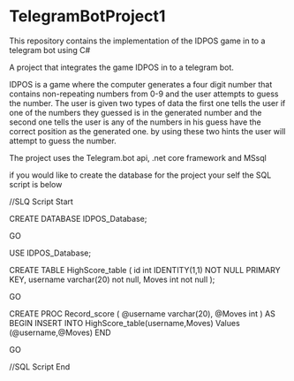 # TelegramBotProject1
This repository contains the implementation of the IDPOS game in to a telegram bot using C#

A project that integrates the game IDPOS in to a telegram bot.

IDPOS is a game where the computer generates a four digit number that contains non-repeating numbers from 0-9 
and the user attempts to guess the number. The user is given two types of data the first one tells the user 
if one of the numbers they guessed is in the generated number and the second one tells the user is any of the 
numbers in his guess have the correct position as the generated one. by using these two hints the user will attempt 
to guess the number.

The project uses the Telegram.bot api, .net core framework and MSsql

if you would like to create the database for the project your self the SQL script is below

//SLQ Script Start

CREATE DATABASE IDPOS_Database;

GO

USE IDPOS_Database;


CREATE TABLE HighScore_table
(
	id int IDENTITY(1,1) NOT NULL PRIMARY KEY,
	username varchar(20) not null,
	Moves int not null
);

GO

CREATE PROC Record_score
(
	@username varchar(20),
	@Moves int
)
AS
BEGIN
	INSERT INTO HighScore_table(username,Moves)
	Values (@username,@Moves)
END

GO

//SQL Script End
